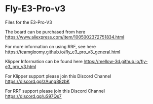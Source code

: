 # Fly-E3-Pro-v3
Files for the E3-Pro-V3

The board can be purchased from here https://www.aliexpress.com/item/1005002372751834.html

For more information on using RRF, see here https://teamgloomy.github.io/fly_e3_pro_v3_general.html

Klipper Information can be found here https://mellow-3d.github.io/fly-e3_pro_v3.html

For Klipper support please join this Discord Channel https://discord.gg/zAung88zbK

For RRF support please join this Discord Channel https://discord.gg/uS97Qs7
